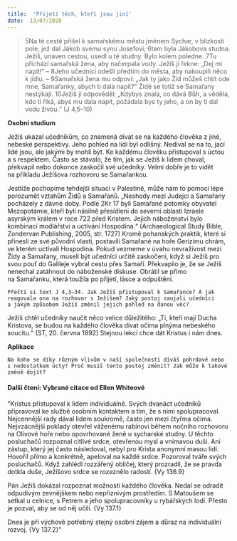 ```yaml
---
title:  'Přijetí těch, kteří jsou jiní'
date:  13/07/2020
---
```


> <p></p>
> 5Na té cestě přišel k samařskému městu jménem Sychar, v blízkosti pole, jež dal Jákob svému synu Josefovi; 6tam byla Jákobova studna. Ježíš, unaven cestou, usedl u té studny. Bylo kolem poledne. 7Tu přichází samařská žena, aby načerpala vody. Ježíš jí řekne: „Dej mi napít!“ – 8Jeho učedníci odešli předtím do města, aby nakoupili něco k jídlu. – 9Samařská žena mu odpoví: „Jak ty jako Žid můžeš chtít ode mne, Samařanky, abych ti dala napít?“ Židé se totiž se Samařany nestýkají. 10Ježíš jí odpověděl: „Kdybys znala, co dává Bůh, a věděla, kdo ti říká, abys mu dala napít, požádala bys ty jeho, a on by ti dal vodu živou.“ (J 4,5–10)

**Osobní studium**

Ježíš ukázal učedníkům, co znamená dívat se na každého člověka z jiné, nebeské perspektivy. Jeho pohled na lidi byl odlišný. Nedíval se na to, jací lidé jsou, ale jakými by mohli být. Ke každému člověku přistupoval s úctou a s respektem. Často se stávalo, že tím, jak se Ježíš k lidem choval, překvapil nebo dokonce zaskočil své učedníky. Velmi dobře je to vidět na příkladu Ježíšova rozhovoru se Samařankou.

Jestliže pochopíme tehdejší situaci v Palestině, může nám to pomoci lépe porozumět vztahům Židů a Samařanů. „Neshody mezi Judejci a Samařany pocházely z dávné doby. Podle 2Kr 17 byli Samařané potomky obyvatel Mezopotámie, kteří byli násilně přesídleni do severní oblasti Izraele asyrským králem v roce 722 před Kristem. Jejich náboženství bylo kombinací modlářství a uctívání Hospodina.“ (Archaeological Study Bible, Zondervan Publishing, 2005, str. 1727) Kromě pohanských praktik, které si přinesli ze své původní vlasti, postavili Samařané na hoře Gerizímu chrám, ve kterém uctívali Hospodina. Pokud vezmeme v úvahu nevraživost mezi Židy a Samařany, museli být učedníci určitě zaskočeni, když si Ježíš pro svou pouť do Galileje vybral cestu přes Samaří. Překvapilo je, že se Ježíš nenechal zatáhnout do náboženské diskuse. Obrátil se přímo na Samařanku, která toužila po přijetí, lásce a odpuštění.

`Přečti si text J 4,3–34. Jak Ježíš přistupoval k Samařance? A jak reagovala ona na rozhovor s Ježíšem? Jaký postoj zaujali učedníci a jakým způsobem Ježíš změnil jejich pohled na danou věc?`

Ježíš chtěl učedníky naučit něco velice důležitého: „Ti, kteří mají Ducha Kristova, se budou na každého člověka dívat očima plnýma nebeského soucitu.“ (ST, 20. června 1892) Stejnou lekci chce dát Kristus i nám dnes.

**Aplikace**

`Na koho se díky různým vlivům v naší společnosti díváš pohrdavě nebo s nedostatkem úcty? Proč musíš tento postoj změnit? Jak může k takové změně dojít?`

#### Další čtení: Vybrané citace od Ellen Whiteové

"Kristus přistupoval k lidem individuálně. Svých dvanáct učedníků připravoval ke službě osobním kontaktem a tím, že s nimi spolupracoval. Nejcennější rady dával lidem soukromě, často jen mezi čtyřma očima. Nejvzácnější poklady otevřel váženému rabínovi během nočního rozhovoru na Olivové hoře nebo opovrhované ženě u sycharské studny. U těchto posluchačů rozpoznal citlivé srdce, otevřenou mysl a vnímavou duši. Ani zástup, který jej často následoval, nebyl pro Krista anonymní masou lidí. Hovořil přímo a konkrétně, apeloval na každé srdce. Pozoroval tváře svých posluchačů. Když zahlédl rozzářený obličej, který prozradil, že se pravda dotkla duše, Ježíšovo srdce se rozeznělo radostí. {Vy 136.9}

Pán Ježíš dokázal rozpoznat možnosti každého člověka. Nedal se odradit odpudivým zevnějškem nebo nepříznivým prostředím. S Matoušem se setkal u celnice, s Petrem a jeho spolupracovníky u rybářských lodí. Přesto je pozval, aby se od něj učili. {Vy 137.1}

Dnes je při výchově potřebný stejný osobní zájem a důraz na individuální rozvoj.  {Vy 137.2}"